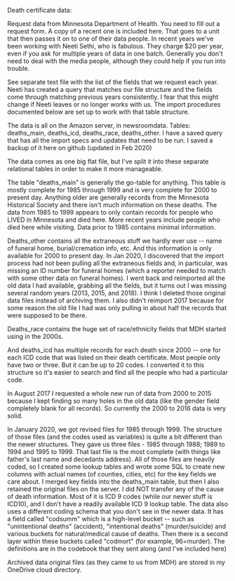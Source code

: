 Death certificate data:

Request data from Minnesota Department of Health. You need to fill out a request form.  A copy of a recent one is included here. That goes to a unit that then passes it on to one of their data people. In recent years we've been working with Neeti Sethi, who is fabulous. They charge $20 per year, even if you ask for multiple years of data in one batch. Generally you don't need to deal with the media people, although they could help if you run into trouble.

See separate text file with the list of the fields that we request each year. Neeti has created a query that matches our file structure and the fields come through matching previous years consistently. I fear that this might change if Neeti leaves or no longer works with us.  The import procedures documented below are set up to work with that table structure. 

The data is all on the Amazon server, in newsroomdata. Tables: deaths_main, deaths_icd, deaths_race, deaths_other. I have a saved query that has all the import specs and updates that need to be run. I saved a backup of it here on github (updated in Feb 2020)

The data comes as one big flat file, but I've split it into these separate relational tables in order to make it more manageable. 

The table "deaths_main" is generally the go-table for anything. This table is mostly complete for 1985 through 1999 and is very complete for 2000 to present day. Anything older are generally records from the Minnesota Historical Society and there isn't much information on these deaths. The data from 1985 to 1999 appears to only contain records for people who LIVED in Minnesota and died here. More recent years include people who died here while visiting. Data prior to 1985 contains minimal information. 

Deaths_other contains all the extraneous stuff we hardly ever use -- name of funeral home, burial/cremation info, etc. And this information is only available for 2000 to present day.  In Jan 2020, I discovered that the import process had not been pulling all the extraneous fields and, in particular, was missing an ID number for funeral homes (which a reporter needed to match with some other data on funeral homes). I went back and reimported all the old data I had available, grabbing all the fields, but it turns out I was missing several random years (2013, 2015, and 2018). I think I deleted those original data files instead of archiving them. I also didn't reimport 2017 because for some reason the old file I had was only pulling in about half the records that were supposed to be there. 

Deaths_race contains the huge set of race/ethnicity fields that MDH started using in the 2000s. 

And deaths_icd has multiple records for each death since 2000 -- one for each ICD code that was listed on their death certificate. Most people only have two or three. But it can be up to 20 codes. I converted it to this structure so it's easier to search and find all the people who had a particular code. 

In August 2017 I requested a whole new run of data from 2000 to 2015 because I kept finding so many holes in the old data (like the gender field completely blank for all records). So currently the 2000 to 2016 data is very solid.

In January 2020, we got revised files for 1985 through 1999. The structure of those files (and the codes used as variables) is quite a bit different than the newer structures. They gave us three files - 1985 through 1988; 1989 to 1994 and 1995 to 1999. That last file is the most complete (with things like father's last name and decedants address). All of those files are heavily coded, so I created some lookup tables and wrote some SQL to create new columns with actual names (of counties, cities, etc) for the key fields we care about. I merged key fields into the deaths_main table, but then I also retained the original files on the server. I did NOT transfer any of the cause of death information. Most of it is ICD 9 codes (while our newer stuff is ICD10), and I don't have a readily available ICD 9 lookup table. The data also uses a different coding schema that you don't see in the newer data. It has a field called "codsumm" which is a high-level bucket -- such as "unintentional deaths" (accident), "intentional deaths" (murder/suicide) and various buckets for natural/medical cause of deaths. Then there is a second layer within these buckets called "codmort" (for example, 96=murder). The definitions are in the codebook that they sent along (and I've included here)

Archived data original files (as they came to us from MDH) are stored in my OneDrive cloud directory. 
